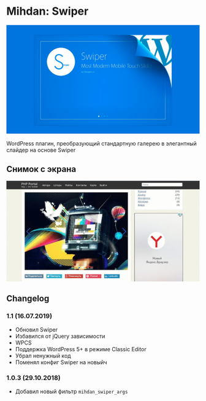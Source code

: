 # Mihdan: Swiper

![mihdan-swiper](mihdan-swiper.jpg)

WordPress плагин, преобразующий стандартную галерею в элегантный слайдер на основе Swiper

## Снимок с экрана

![mihdan-swiper-screenshot](screenshot.jpg)

## Changelog

### 1.1 (16.07.2019)

- Обновил Swiper
- Избавился от jQuery зависимости
- WPCS
- Поддержка WordPress 5+ в режиме Classic Editor
- Убрал ненужный код
- Поменял конфиг Swiper на новыйч

### 1.0.3 (29.10.2018)

- Добавил новый фильтр `mihdan_swiper_args`
